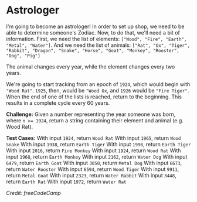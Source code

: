 # Astrologer
I'm going to become an astrologer! In order to set up shop, we need to be able to determine someone's Zodiac. Now, to do that, we'll need a bit of information. First, we need the list of elements: `["Wood", "Fire", "Earth", "Metal", "Water"]`. And we need the list of animals: `["Rat", "Ox", "Tiger", "Rabbit", "Dragon", "Snake", "Horse", "Goat", "Monkey", "Rooster", "Dog", "Pig"]`

The animal changes every year, while the element changes every two years.

We're going to start tracking from an epoch of `1924`, which would begin with `"Wood Rat"`. `1925`, then, would be `"Wood Ox`, and `1926` would be `"Fire Tiger"`. When the end of one of the lists is reached, return to the beginning.  This results in a complete cycle every 60 years.

**Challenge:** Given a number representing the year someone was born, where `n >= 1924`, return a string containing their element and animal (e.g. Wood Rat).

**Test Cases:**
With input `1924`, return `Wood Rat`
With input `1965`, return `Wood Snake`
With input `1938`, return `Earth Tiger`
With input `1998`, return `Earth Tiger`
With input `2016`, return `Fire Monkey`
With input `1924`, return `Wood Rat`
With input `1968`, return `Earth Monkey`
With input `2162`, return `Water Dog`
With input `6479`, return `Earth Goat`
With input `3050`, return `Metal Dog`
With input `6673`, return `Water Rooster`
With input `6594`, return `Wood Tiger`
With input `9911`, return `Metal Goat`
With input `2323`, return `Water Rabbit`
With input `3448`, return `Earth Rat`
With input `1972`, return `Water Rat`

*Credit: freeCodeCamp*